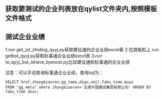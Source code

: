 ## 获取要测试的企业列表放在qylist文件夹内,按照模板文件格式

## 测试企业业绩
1.run get_jst_zhiding_qyyj.py获取建设通的企业业绩excel表
2.在跳板机上 run getbst_qyyj.py获取标事通企业业绩excel表
3.run te_qyyj_bst_ishave_byexcel.py比较建设通和标事通的企业业绩

注意：可以手动查询标事通企业业绩，查询sql为：
```
SELECT href,zhongbiaoren,gg_name,diqu,xmjl,fabu_time,quyu 
FROM "gg_meta" where zhongbiaoren='云南华固建设集团有限公司' ORDER BY fabu_time desc;
```
